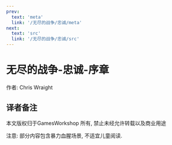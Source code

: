 ```yaml
---
prev:
  text: 'meta'
  link: '/无尽的战争/忠诚/meta'
next:
  text: 'src'
  link: '/无尽的战争/忠诚/src'
---
```


# 无尽的战争-忠诚-序章

作者: Chris Wraight

## 译者备注

本文版权归于GamesWorkshop 所有, 禁止未经允许转载以及商业用途

注意: 部分内容包含暴力血腥场景, 不适宜儿童阅读.
